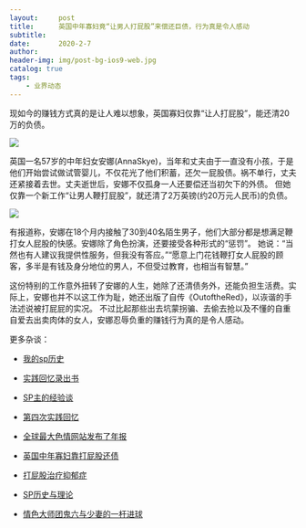 ```yaml
---
layout:     post
title:      英国中年寡妇竟“让男人打屁股”来偿还巨债，行为真是令人感动
subtitle:   
date:       2020-2-7
author:     
header-img: img/post-bg-ios9-web.jpg
catalog: true
tags:
    - 业界动态
---
```



现如今的赚钱方式真的是让人难以想象，英国寡妇仅靠“让人打屁股”，能还清20万的负债。

![](https://p0.ssl.qhimgs4.com/t0169eda113c420042e.jpg)

英国一名57岁的中年妇女安娜(AnnaSkye)，当年和丈夫由于一直没有小孩，于是他们开始尝试做试管婴儿，不仅花光了他们积蓄，还欠一屁股债。祸不单行，丈夫还紧接着去世。丈夫逝世后，安娜不仅孤身一人还要偿还当初欠下的外债。
但她仅靠一个新工作“让男人鞭打屁股”，就还清了2万英镑(约20万元人民币)的负债。


![](https://p0.ssl.qhimgs4.com/bdr/640__/t0127e81b25f80113bd.jpg)

有报道称，安娜在18个月内接触了30到40名陌生男子，他们大部分都是想满足鞭打女人屁股的快感。安娜除了角色扮演，还要接受各种形式的“惩罚”。
她说：“当然也有人建议我提供性服务，但我没有答应。”“愿意上门花钱鞭打女人屁股的顾客，多半是有钱及身分地位的男人，不但受过教育，也相当有智慧。”


这份特别的工作意外扭转了安娜的人生，她除了还清债务外，还能负担生活费。实际上，安娜也并不以这工作为耻，她还出版了自传《OutoftheRed》，以诙谐的手法述说被打屁屁的实况。
不过比起那些出去坑蒙拐骗、去偷去抢以及不懂的自重自爱去出卖肉体的女人，安娜忍辱负重的赚钱行为真的是令人感动。



更多杂谈：

- [我的sp历史](http://childinside.club/2019/10/10/%E6%88%91%E7%9A%84sp%E5%8E%86%E5%8F%B2/)

- [实践回忆录出书](http://childinside.club/2020/01/15/%E5%AE%9E%E8%B7%B5%E5%9B%9E%E5%BF%86%E5%BD%95%E5%87%BA%E4%B9%A6/)

- [SP主的经验谈](http://childinside.club/2013/04/17/SP%E4%B8%BB%E7%9A%84%E7%BB%8F%E9%AA%8C%E8%B0%88/)

- [第四次实践回忆](http://childinside.club/2018/10/16/%E7%AC%AC%E5%9B%9B%E6%AC%A1%E5%AE%9E%E8%B7%B5%E5%9B%9E%E5%BF%86/)

- [全球最大色情网站发布了年报](http://childinside.club/2020/03/06/%E5%85%A8%E7%90%83%E6%9C%80%E5%A4%A7%E8%89%B2%E6%83%85%E7%BD%91%E7%AB%99%E5%8F%91%E5%B8%83%E4%BA%86%E5%B9%B4%E6%8A%A5/)

- [英国中年寡妇靠打屁股还债](http://childinside.club/2020/02/07/%E8%8B%B1%E5%9B%BD%E4%B8%AD%E5%B9%B4%E5%AF%A1%E5%A6%87/)

- [打屁股治疗抑郁症](http://childinside.club/2020/01/19/%E6%89%93%E5%B1%81%E8%82%A1%E6%B2%BB%E7%96%97%E6%8A%91%E9%83%81%E7%97%87/)

- [SP历史与理论](http://childinside.club/2019/12/31/SP%E5%8E%86%E5%8F%B2%E4%B8%8E%E7%90%86%E8%AE%BA/)

- [情色大师团鬼六与少妻的一杆进球](http://childinside.club/2020/01/13/%E6%83%85%E8%89%B2%E5%A4%A7%E5%B8%88%E5%9B%A2%E9%AC%BC%E5%85%AD%E4%B8%8E%E5%B0%91%E5%A6%BB%E7%9A%84%E4%B8%80%E6%9D%86%E8%BF%9B%E7%90%83/)

